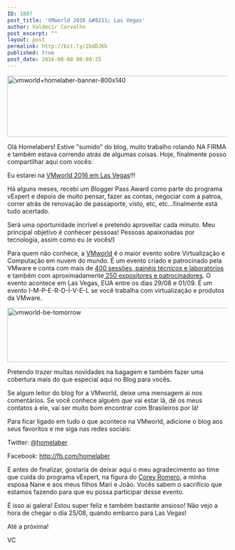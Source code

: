 ```yaml
---
ID: 1807
post_title: 'VMworld 2016 &#8211; Las Vegas'
author: Valdecir Carvalho
post_excerpt: ""
layout: post
permalink: http://bit.ly/2bdDJKb
published: true
post_date: 2016-08-08 06:00:25
---
```

<img class="size-full wp-image-1823 aligncenter" src="http://homelaber.com.br/site/wp-content/uploads/2016/08/vmworldhomelaber-banner-800x140.png" alt="vmworld+homelaber-banner-800x140" width="800" height="140" />

Olá Homelabers! Estive "sumido" do blog, muito trabalho rolando NA FIRMA e também estava correndo atrás de algumas coisas. Hoje, finalmente posso compartilhar aqui com vocês:

Eu estarei na <a href="http://www.vmworld.com/en/us/index.html" target="_blank">VMworld 2016 em Las Vegas</a>!!!

Há alguns meses, recebi um Blogger Pass Award como parte do programa vExpert e depois de muito pensar, fazer as contas, negociar com a patroa, correr atrás de renovação de passaporte, visto, etc, etc...finalmente está tudo acertado.

Será uma oportunidade incrível e pretendo aproveitar cada minuto. Meu principal objetivo é conhecer pessoas! Pessoas apaixonadas por tecnologia, assim como eu (e vocês!)<!--more-->

Para quem não conhece, a <a href="http://www.vmworld.com/en/us/index.html" target="_blank">VMworld</a> é o maior evento sobre Virtualização e Computação em nuvem do mundo. É um evento criado e patrocinado pela VMware e conta com mais de <a href="http://www.vmworld.com/en/us/learning/content-catalog.html" target="_blank">400 sessões, painéis técnicos e laboratórios</a> e também com aproximadamente<a href="http://www.vmworld.com/ussponsor.jspa" target="_blank"> 250 expositores e patrocinadores</a>. O evento acontece em Las Vegas, EUA entre os dias 29/08 e 01/09. É um evento I-M-P-E-R-D-Í-V-E-L se você trabalha com virtualização e produtos da VMware.

<img class="aligncenter wp-image-1813" src="http://homelaber.com.br/site/wp-content/uploads/2016/08/vmworld-be-tomorrow.png" alt="vmworld-be-tomorrow" width="800" height="124" />

Pretendo trazer muitas novidades na bagagem e também fazer uma cobertura mais do que especial aqui no Blog para vocês.

Se algum leitor do blog for a VMworld, deixe uma mensagem ai nos comentários. Se você conhece alguém que vai estar lá, dê os meus contatos a ele, vai ser muito bom encontrar com Brasileiros por lá!

Para ficar ligado em tudo o que acontece na VMworld, adicione o blog aos seus favoritos e me siga nas redes sociais:

Twitter: <a href="https://twitter.com/homelaber" target="_blank">@homelaber</a>

Facebook: <a href="http://fb.com/homelaber" target="_blank">http://fb.com/homelaber</a>

E antes de finalizar, gostaria de deixar aqui o meu agradecimento ao time que cuida do programa vExpert, na figura do <a href="https://twitter.com/vcommunityguy" target="_blank">Corey Romero</a>, a minha esposa Nane e aos meus filhos Mari e João. Vocês sabem o sacrifício que estamos fazendo para que eu possa participar desse evento.

É isso ai galera! Estou super feliz e também bastante ansioso! Não vejo a hora de chegar o dia 25/08, quando embarco para Las Vegas!

Até a próxima!

VC

&nbsp;